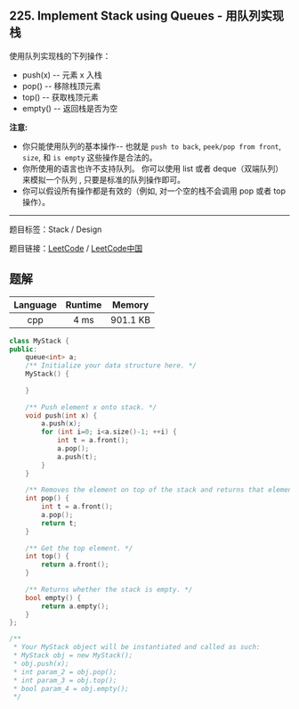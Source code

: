 ## 225. Implement Stack using Queues - 用队列实现栈

<!--If you want to use the English description, use `question.content` instead-->

<p>使用队列实现栈的下列操作：</p>

<ul>
	<li>push(x) -- 元素 x 入栈</li>
	<li>pop() -- 移除栈顶元素</li>
	<li>top() -- 获取栈顶元素</li>
	<li>empty() -- 返回栈是否为空</li>
</ul>

<p><strong>注意:</strong></p>

<ul>
	<li>你只能使用队列的基本操作-- 也就是&nbsp;<code>push to back</code>, <code>peek/pop from front</code>, <code>size</code>, 和&nbsp;<code>is empty</code>&nbsp;这些操作是合法的。</li>
	<li>你所使用的语言也许不支持队列。&nbsp;你可以使用 list 或者 deque（双端队列）来模拟一个队列&nbsp;, 只要是标准的队列操作即可。</li>
	<li>你可以假设所有操作都是有效的（例如, 对一个空的栈不会调用 pop 或者 top 操作）。</li>
</ul>



-----

题目标签：Stack / Design

题目链接：[LeetCode](https://leetcode.com/problems/implement-stack-using-queues/description/)  /  [LeetCode中国](https://leetcode-cn.com/problems/implement-stack-using-queues/description/)

## 题解



| Language | Runtime | Memory |
|:---:|:---:|:---:|
| cpp  | 4  ms | 901.1 KB |

```cpp
class MyStack {
public:
    queue<int> a;
    /** Initialize your data structure here. */
    MyStack() {
        
    }
    
    /** Push element x onto stack. */
    void push(int x) {
        a.push(x);
        for (int i=0; i<a.size()-1; ++i) {
            int t = a.front();
            a.pop();
            a.push(t);
        }
    }
    
    /** Removes the element on top of the stack and returns that element. */
    int pop() {
        int t = a.front();
        a.pop();
        return t;
    }
    
    /** Get the top element. */
    int top() {
        return a.front();
    }
    
    /** Returns whether the stack is empty. */
    bool empty() {
        return a.empty();
    }
};

/**
 * Your MyStack object will be instantiated and called as such:
 * MyStack obj = new MyStack();
 * obj.push(x);
 * int param_2 = obj.pop();
 * int param_3 = obj.top();
 * bool param_4 = obj.empty();
 */
```
